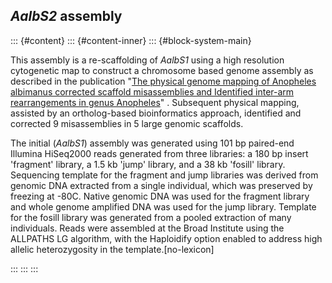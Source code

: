 *AalbS2* assembly
-----------------

::: {#content}
::: {#content-inner}
::: {#block-system-main}
<div>

This assembly is a re-scaffolding of *AalbS1* using a high resolution
cytogenetic map to construct a chromosome based genome assembly as
described in the publication \"[The physical genome mapping of Anopheles
albimanus corrected scaffold misassemblies and Identified inter-arm
rearrangements in genus
Anopheles](https://www.ncbi.nlm.nih.gov/pubmed/27821634)\" . Subsequent
physical mapping, assisted by an ortholog-based bioinformatics approach,
identified and corrected 9 misassemblies in 5 large genomic scaffolds.

</div>

<div>

</div>

<div>

The initial (*AalbS1*) assembly was generated using 101 bp paired-end
Illumina HiSeq2000 reads generated from three libraries: a 180 bp insert
'fragment' library, a 1.5 kb 'jump' library, and a 38 kb 'fosill'
library. Sequencing template for the fragment and jump libraries was
derived from genomic DNA extracted from a single individual, which was
preserved by freezing at -80C. Native genomic DNA was used for the
fragment library and whole genome amplified DNA was used for the jump
library. Template for the fosill library was generated from a pooled
extraction of many individuals. Reads were assembled at the Broad
Institute using the ALLPATHS LG algorithm, with the Haploidify option
enabled to address high allelic heterozygosity in the
template.\[no-lexicon\]

</div>

<div>

</div>

<div>

</div>

<div>

</div>
:::
:::
:::
